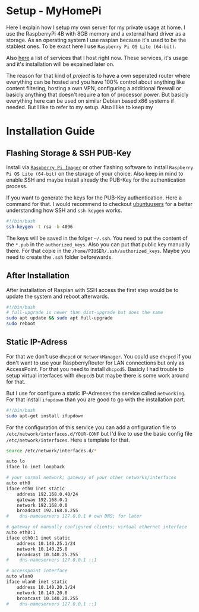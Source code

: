 # Setup - MyHomePi

Here I explain how I setup my own server for my private usage at home. I use the RaspberryPi 4B with 8GB memory and a external hard driver as a storage. As an operating system I use raspian because it's used to be the stablest ones. To be exact here I use `Raspberry Pi OS Lite (64-bit)`.

Also [here](./Resources/SERVICES.md) a list of services that I host right now. These services, it's usage and it's installation will be expained later on.

The reason for that kind of *project* is to have a own seperated router where everything can be hosted and you have 100% control about anything like content filtering, hosting a own VPN, configuring a additional firewall or basicly anything that doesn't require a ton of processor power. But basicly everything here can be used on similar Debian based x86 systems if needed. But I like to refer to my setup. Also I like to keep my 

# Installation Guide

## Flashing Storage & SSH PUB-Key

Install via [`Raspberry Pi Imager`](https://www.raspberrypi.com/software/) or other flashing software to install `Raspberry Pi OS Lite (64-bit)` on the storage of your choice. Also keep in mind to enable SSH and maybe install already the PUB-Key for the authentication process.

If you want to generate the keys for the PUB-Key authentication. Here a command for that. I would recommend to checkout [ubuntuusers](https://wiki.ubuntuusers.de/SSH/) for a better understanding how SSH and `ssh-keygen` works.

```bash
#!/bin/bash
ssh-keygen -t rsa -b 4096
```

The keys will be saved in the folger `~/.ssh`. You need to put the content of the `*.pub` in the `authorized_keys`. Also you can put that public key manually there. For that copie in the `/home/PIUSER/.ssh/authorized_keys`. Maybe you need to create the `.ssh` folder beforewards.

## After Installation

After installation of Raspian with SSH access the first step would be to update the system and reboot afterwards.

```bash
#!/bin/bash
# full-upgrade is newer than dist-upgrade but does the same
sudo apt update && sudo apt full-upgrade
sudo reboot
```

## Static IP-Adress

For that we don't use `dhcpcd` or `NetworkManager`. You could use `dhcpcd` if you don't want to use your RaspberryRouter for LAN connections but only as AccessPoint. For that you need to install `dhcpcd5`. Basicly I had trouble to setup virtual interfaces with `dhcpcd5` but maybe there is some work around for that.

But I use for configure a static IP-Adresses the service called `networking`. For that install `ifupdown` than you are good to go with the installation part.

```bash
#!/bin/bash
sudo apt-get install ifupdown
```

For the configuration of this service you can add a onfiguration file to `/etc/network/interfaces.d/YOUR-CONF` but I'd like to use the basic config file `/etc/network/interfaces`. Here a template for that.

```bash
source /etc/network/interfaces.d/*

auto lo
iface lo inet loopback

# your normal network; gateway of your other networks/interfaces
auto eth0
iface eth0 inet static
    address 192.168.0.40/24
    gateway 192.168.0.1
    network 192.168.0.0
    broadcast 192.168.0.255
#    dns-nameservers 127.0.0.1 # own DNS; for later

# gateway of manually configured clients; virtual ethernet interface
auto eth0:1
iface eth0:1 inet static
    address 10.140.25.1/24
    network 10.140.25.0
    broadcast 10.140.25.255
#    dns-nameservers 127.0.0.1 ::1

# accesspoint interface
auto wlan0
iface wlan0 inet static
    address 10.140.20.1/24
    network 10.140.20.0
    broatcast 10.140.20.255
#    dns-nameservers 127.0.0.1 ::1
```
